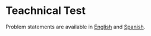 # Teachnical Test

Problem statements are available in [English](https://github.com/niquefaDiego/valiu-techincal-test/blob/master/english.pdf) and  [Spanish](https://github.com/niquefaDiego/valiu-techincal-test/blob/master/spanish.pdf).
